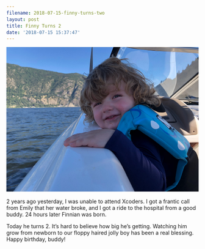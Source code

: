 ```yaml
---
filename: 2018-07-15-finny-turns-two
layout: post
title: Finny Turns 2
date: '2018-07-15 15:37:47'
---
```


![](assets/DraggedImage.png)

2 years ago yesterday, I was unable to attend Xcoders. I got a frantic call from Emily that her water broke, and I got a ride to the hospital from a good buddy. 24 hours later Finnian was born.

Today he turns 2. It’s hard to believe how big he’s getting. Watching him grow from newborn to our floppy haired jolly boy has been a real blessing. Happy birthday, buddy!